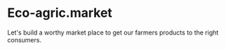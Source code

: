 # Eco-agric.market
Let's build a worthy market place to get our farmers products to the right consumers. 
